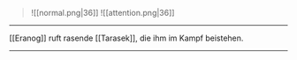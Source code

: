> ![[normal.png|36]]
> ![[attention.png|36]]

***
[[Eranog]] ruft rasende [[Tarasek]], die ihm im Kampf beistehen.



***